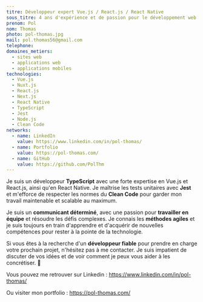 ```yaml
---
titre: Développeur expert Vue.js / React.js / React Native
sous_titre: 4 ans d'expérience et de passion pour le développement web et mobile
prenom: Pol
nom: Thomas
photo: pol-thomas.jpg
mail: pol.thomas56@gmail.com
telephone:
domaines_metiers:
  - sites web
  - applications web
  - applications mobiles
technologies:
  - Vue.js
  - Nuxt.js
  - React.js
  - Next.js
  - React Native
  - TypeScript
  - Jest
  - Node.js
  - Clean Code
networks:
  - name: LinkedIn
    value: https://www.linkedin.com/in/pol-thomas/
  - name: Portfolio
    value: https://pol-thomas.com/
  - name: GitHub
    value: https://github.com/PolThm
---
```


Je suis un développeur **TypeScript** avec une forte expertise en Vue.js et React.js, ainsi qu'en React Native. Je maîtrise les tests unitaires avec **Jest** et m'efforce de respecter les normes du **Clean Code** pour garder mon travail maintenable et scalable au maximum.

Je suis un **communicant déterminé**, avec une passion pour **travailler en équipe** et résoudre les défis complexes. Je connais les **méthodes agiles** et je suis toujours en train d'apprendre et d'acquérir de nouvelles compétences pour rester à la pointe de la technologie.

Si vous êtes à la recherche d'un **développeur fiable** pour prendre en charge votre prochain projet, n'hésitez pas à me contacter. Je suis impatient de discuter de vos idées et de voir comment je peux vous aider à les concrétiser. 🚀

Vous pouvez me retrouver sur Linkedin : https://www.linkedin.com/in/pol-thomas/

Ou visiter mon portfolio : https://pol-thomas.com/

